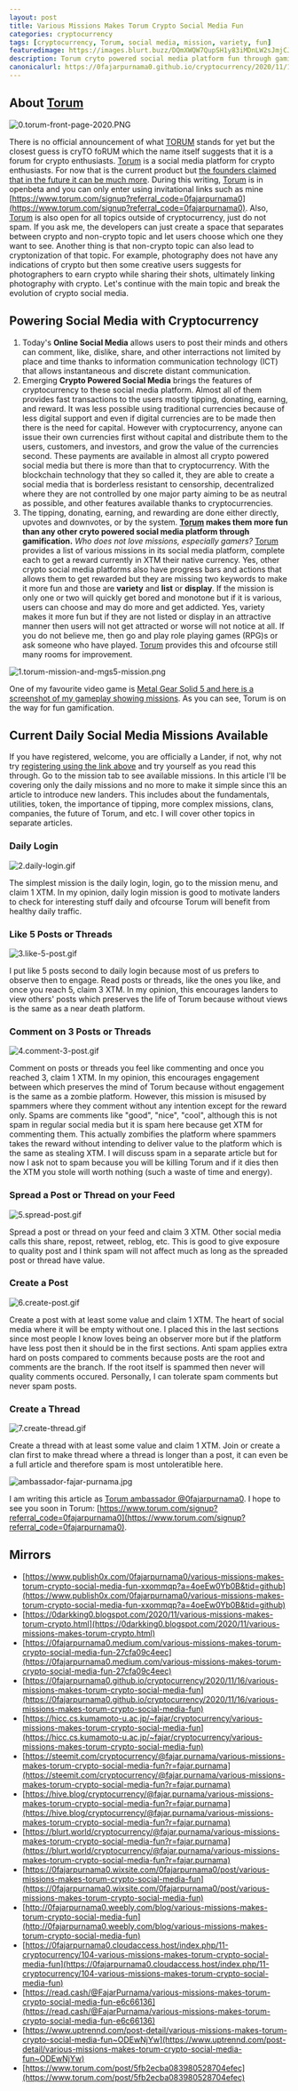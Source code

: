 ```yaml
---
layout: post
title: Various Missions Makes Torum Crypto Social Media Fun
categories: cryptocurrency
tags: [cryptocurrency, Torum, social media, mission, variety, fun]
featuredimage: https://images.blurt.buzz/DQmXWQW7QupSH1y83iMDnLW2sJmjCJMpJfdPqQifJtdwHyK/1.torum-mission-and-mgs5-mission.png
description: Torum cryto powered social media platform fun through gamification. Who does not love various missions, especially gamers?
canonicalurl: https://0fajarpurnama0.github.io/cryptocurrency/2020/11/16/various-missions-makes-torum-crypto-social-media-fun
---
```

## About [Torum](https://www.torum.com/signup?referral_code=0fajarpurnama0)

![0.torum-front-page-2020.PNG](https://images.blurt.buzz/DQmXsokYYcim6aP9CmAfErUPMPRNTrWo7RFDAqjghe3pdxF/0.torum-front-page-2020.PNG)

There is no official announcement of what [TORUM](https://www.torum.com/signup?referral_code=0fajarpurnama0) stands for yet but the closest guess is cryTO foRUM which the name itself suggests that it is a forum for crypto enthusiasts. [Torum](https://www.torum.com/signup?referral_code=0fajarpurnama0) is a social media platform for crypto enthusiasts. For now that is the current product but [the founders claimed that in the future it can be much more](https://cutt.ly/torum-whitepaper-V1-0-EN). During this writing, [Torum](https://www.torum.com/signup?referral_code=0fajarpurnama0) is in openbeta and you can only enter using invitational links such as mine [https://www.torum.com/signup?referral_code=0fajarpurnama0](https://www.torum.com/signup?referral_code=0fajarpurnama0). Also, [Torum](https://www.torum.com/signup?referral_code=0fajarpurnama0) is also open for all topics outside of cryptocurrency, just do not spam. If you ask me, the developers can just create a space that separates between crypto and non-crypto topic and let users choose which one they want to see. Another thing is that non-crypto topic can also lead to cryptonization of that topic. For example, photography does not have any indications of crypto but then some creative users suggests for photographers to earn crypto while sharing their shots, ultimately linking photography with crypto. Let's continue with the main topic and break the evolution of crypto social media.

## Powering Social Media with Cryptocurrency

1.  Today's **Online Social Media** allows users to post their minds and others can comment, like, dislike, share, and other interractions not limited by place and time thanks to information communication technology (ICT) that allows instantaneous and discrete distant communication.
2.  Emerging **Crypto Powered Social Media** brings the features of cryptocurrency to these social media platform. Almost all of them provides fast transactions to the users mostly tipping, donating, earning, and reward. It was less possible using traditional currencies because of less digital support and even if digital currencies are to be made then there is the need for capital. However with cryptocurrency, anyone can issue their own currencies first without capital and distribute them to the users, customers, and investors, and grow the value of the currencies second. These payments are available in almost all crypto powered social media but there is more than that to cryptocurrency. With the blockchain technology that they so called it, they are able to create a social media that is borderless resistant to censorship, decentralized where they are not controlled by one major party aiming to be as neutral as possible, and other features available thanks to cryptocurrencies.
3.  The tipping, donating, earning, and rewarding are done either directly, upvotes and downvotes, or by the system. **[Torum](https://www.torum.com/signup?referral_code=0fajarpurnama0) makes them more fun than any other cryto powered social media platform through gamification.** _Who does not love missions, especially gamers?_ [Torum](https://www.torum.com/signup?referral_code=0fajarpurnama0) provides a list of various missions in its social media platform, complete each to get a reward currently in XTM their native currency. Yes, other crypto social media platforms also have progress bars and actions that allows them to get rewarded but they are missing two keywords to make it more fun and those are **variety** and **list** or **display**. If the mission is only one or two will quickly get bored and monotone but if it is various, users can choose and may do more and get addicted. Yes, variety makes it more fun but if they are not listed or display in an attractive manner then users will not get attracted or worse will not notice at all. If you do not believe me, then go and play role playing games (RPG)s or ask someone who have played. [Torum](https://www.torum.com/signup?referral_code=0fajarpurnama0) provides this and ofcourse still many rooms for improvement.

![1.torum-mission-and-mgs5-mission.png](https://images.blurt.buzz/DQmXWQW7QupSH1y83iMDnLW2sJmjCJMpJfdPqQifJtdwHyK/1.torum-mission-and-mgs5-mission.png)

One of my favourite video game is [Metal Gear Solid 5 and here is a screenshot of my gameplay showing missions](https://www.twitch.tv/videos/146561596). As you can see, Torum is on the way for fun gamification.



## Current Daily Social Media Missions Available

If you have registered, welcome, you are officially a Lander, if not, why not try [registering using the link above](https://www.torum.com/signup?referral_code=0fajarpurnama0) and try yourself as you read this through. Go to the mission tab to see available missions. In this article I'll be covering only the daily missions and no more to make it simple since this an article to introduce new landers. This includes about the fundamentals, utilities, token, the importance of tipping, more complex missions, clans, companies, the future of Torum, and etc. I will cover other topics in separate articles.

### Daily Login

![2.daily-login.gif](https://images.blurt.buzz/DQmcefLfT22vpYHEPaBkszpPxpTQVDBSVDq29115JZQ6MLX/2.daily-login.gif)

The simplest mission is the daily login, login, go to the mission menu, and claim 1 XTM. In my opinion, daily login mission is good to motivate landers to check for interesting stuff daily and ofcourse Torum will benefit from healthy daily traffic.



### Like 5 Posts or Threads

![3.like-5-post.gif](https://images.blurt.buzz/DQmYHApxNLgUumBzwEUwAAHbByEYDQ33ZHmhYwA7jtG4CPM/3.like-5-post.gif)

I put like 5 posts second to daily login because most of us prefers to observe then to engage. Read posts or threads, like the ones you like, and once you reach 5, claim 3 XTM. In my opinion, this encourages landers to view others' posts which preserves the life of Torum because without views is the same as a near death platform.



### Comment on 3 Posts or Threads

![4.comment-3-post.gif](https://images.blurt.buzz/DQmXeky6okBRuJf2iozhBP8Fyo6p8PdU3MRpJuiAiyn9ci7/4.comment-3-post.gif)

Comment on posts or threads you feel like commenting and once you reached 3, claim 1 XTM. In my opinion, this encourages engagement between which preserves the mind of Torum because without engagement is the same as a zombie platform. However, this mission is misused by spammers where they comment without any intention except for the reward only. Spams are comments like "good", "nice", "cool", although this is not spam in regular social media but it is spam here because get XTM for commenting them. This actually zombifies the platform where spammers takes the reward without intending to deliver value to the platform which is the same as stealing XTM. I will discuss spam in a separate article but for now I ask not to spam because you will be killing Torum and if it dies then the XTM you stole will worth nothing (such a waste of time and energy).



### Spread a Post or Thread on your Feed

![5.spread-post.gif](https://images.blurt.buzz/DQmNjJ8RMRRYdjWc8SaZNAEzEYqV8RBtE6s2bVLEjJCTBML/5.spread-post.gif)

Spread a post or thread on your feed and claim 3 XTM. Other social media calls this share, repost, retweet, reblog, etc. This is good to give exposure to quality post and I think spam will not affect much as long as the spreaded post or thread have value.



### Create a Post

![6.create-post.gif](https://images.blurt.buzz/DQmd31nj9kCRrVzSTdt5gL7P7mvvi9XVnbbQ63LDMMXtcqX/6.create-post.gif)

Create a post with at least some value and claim 1 XTM. The heart of social media where it will be empty without one. I placed this in the last sections since most people I know loves being an observer more but if the platform have less post then it should be in the first sections. Anti spam applies extra hard on posts compared to comments because posts are the root and comments are the branch. If the root itself is spammed then never will quality comments occured. Personally, I can tolerate spam comments but never spam posts.



### Create a Thread

![7.create-thread.gif](https://images.blurt.buzz/DQmbbbsacLNNix2WAdHCjqr7zMuJn8pb4WACzRot1DzqbsK/7.create-thread.gif)

Create a thread with at least some value and claim 1 XTM. Join or create a clan first to make thread where a thread is longer than a post, it can even be a full article and therefore spam is most untoleratible here.

![ambassador-fajar-purnama.jpg](https://images.blurt.buzz/DQmRX6cFW1x9nSBYo29HcVs3EKew1Rt1TkgH1NLhR458Rhi/ambassador-fajar-purnama.jpg)

I am writing this article as [Torum ambassador @0fajarpurnama0](https://www.torum.com/u/0fajarpurnama0). I hope to see you soon in Torum: [https://www.torum.com/signup?referral_code=0fajarpurnama0](https://www.torum.com/signup?referral_code=0fajarpurnama0).

## Mirrors

*   [https://www.publish0x.com/0fajarpurnama0/various-missions-makes-torum-crypto-social-media-fun-xxommqp?a=4oeEw0Yb0B&tid=github](https://www.publish0x.com/0fajarpurnama0/various-missions-makes-torum-crypto-social-media-fun-xxommqp?a=4oeEw0Yb0B&tid=github)
*   [https://0darkking0.blogspot.com/2020/11/various-missions-makes-torum-crypto.html](https://0darkking0.blogspot.com/2020/11/various-missions-makes-torum-crypto.html)
*   [https://0fajarpurnama0.medium.com/various-missions-makes-torum-crypto-social-media-fun-27cfa09c4eec](https://0fajarpurnama0.medium.com/various-missions-makes-torum-crypto-social-media-fun-27cfa09c4eec)
*   [https://0fajarpurnama0.github.io/cryptocurrency/2020/11/16/various-missions-makes-torum-crypto-social-media-fun](https://0fajarpurnama0.github.io/cryptocurrency/2020/11/16/various-missions-makes-torum-crypto-social-media-fun)
*   [https://hicc.cs.kumamoto-u.ac.jp/~fajar/cryptocurrency/various-missions-makes-torum-crypto-social-media-fun](https://hicc.cs.kumamoto-u.ac.jp/~fajar/cryptocurrency/various-missions-makes-torum-crypto-social-media-fun)
*   [https://steemit.com/cryptocurrency/@fajar.purnama/various-missions-makes-torum-crypto-social-media-fun?r=fajar.purnama](https://steemit.com/cryptocurrency/@fajar.purnama/various-missions-makes-torum-crypto-social-media-fun?r=fajar.purnama)
*   [https://hive.blog/cryptocurrency/@fajar.purnama/various-missions-makes-torum-crypto-social-media-fun?r=fajar.purnama](https://hive.blog/cryptocurrency/@fajar.purnama/various-missions-makes-torum-crypto-social-media-fun?r=fajar.purnama)
*   [https://blurt.world/cryptocurrency/@fajar.purnama/various-missions-makes-torum-crypto-social-media-fun?r=fajar.purnama](https://blurt.world/cryptocurrency/@fajar.purnama/various-missions-makes-torum-crypto-social-media-fun?r=fajar.purnama)
*   [https://0fajarpurnama0.wixsite.com/0fajarpurnama0/post/various-missions-makes-torum-crypto-social-media-fun](https://0fajarpurnama0.wixsite.com/0fajarpurnama0/post/various-missions-makes-torum-crypto-social-media-fun)
*   [http://0fajarpurnama0.weebly.com/blog/various-missions-makes-torum-crypto-social-media-fun](http://0fajarpurnama0.weebly.com/blog/various-missions-makes-torum-crypto-social-media-fun)
*   [https://0fajarpurnama0.cloudaccess.host/index.php/11-cryptocurrency/104-various-missions-makes-torum-crypto-social-media-fun](https://0fajarpurnama0.cloudaccess.host/index.php/11-cryptocurrency/104-various-missions-makes-torum-crypto-social-media-fun)
*   [https://read.cash/@FajarPurnama/various-missions-makes-torum-crypto-social-media-fun-e6c66136](https://read.cash/@FajarPurnama/various-missions-makes-torum-crypto-social-media-fun-e6c66136)
*   [https://www.uptrennd.com/post-detail/various-missions-makes-torum-crypto-social-media-fun~ODEwNjYw](https://www.uptrennd.com/post-detail/various-missions-makes-torum-crypto-social-media-fun~ODEwNjYw)
*   [https://www.torum.com/post/5fb2ecba083980528704efec](https://www.torum.com/post/5fb2ecba083980528704efec)